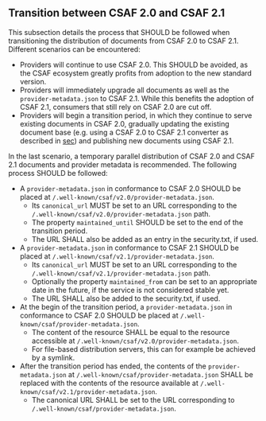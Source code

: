 ## Transition between CSAF 2.0 and CSAF 2.1

This subsection details the process that SHOULD be followed when transitioning the distribution of documents from CSAF 2.0 to CSAF 2.1.
Different scenarios can be encountered:
- Providers will continue to use CSAF 2.0.
  This SHOULD be avoided, as the CSAF ecosystem greatly profits from adoption to the new standard version.
- Providers will immediately upgrade all documents as well as the `provider-metadata.json` to CSAF 2.1.
  While this benefits the adoption of CSAF 2.1, consumers that still rely on CSAF 2.0 are cut off.
- Providers will begin a transition period, in which they continue to serve existing documents in CSAF 2.0, gradually updating the existing
  document base (e.g. using a CSAF 2.0 to CSAF 2.1 converter as described in [sec](#conformance-clause-18-csaf-2-0-to-csaf-2-1-converter)) and publishing new documents using CSAF 2.1.

In the last scenario, a temporary parallel distribution of CSAF 2.0 and CSAF 2.1 documents and provider metadata is recommended.
The following process SHOULD be followed:
- A `provider-metadata.json` in conformance to CSAF 2.0 SHOULD be placed at `/.well-known/csaf/v2.0/provider-metadata.json`.
  - Its `canonical_url` MUST be set to an URL corresponding to the `/.well-known/csaf/v2.0/provider-metadata.json` path.
  - The property `maintained_until` SHOULD be set to the end of the transition period.
  - The URL SHALL also be added as an entry in the security.txt, if used.
- A `provider-metadata.json` in conformance to CSAF 2.1 SHOULD be placed at `/.well-known/csaf/v2.1/provider-metadata.json`.
  - Its `canonical_url` MUST be set to an URL corresponding to the `/.well-known/csaf/v2.1/provider-metadata.json` path.
  - Optionally the property `maintained_from` can be set to an appropriate date in the future, if the service is not considered stable yet.
  - The URL SHALL also be added to the security.txt, if used.
- At the begin of the transition period, a `provider-metadata.json` in conformance to CSAF 2.0 SHOULD be placed at `/.well-known/csaf/provider-metadata.json`.
  - The content of the resource SHALL be equal to the resource accessible at `/.well-known/csaf/v2.0/provider-metadata.json`.
  - For file-based distribution servers, this can for example be achieved by a symlink.
- After the transition period has ended, the contents of the `provider-metadata.json` at `/.well-known/csaf/provider-metadata.json` SHALL be replaced
  with the contents of the resource available at `/.well-known/csaf/v2.1/provider-metadata.json`.
  - The canonical URL SHALL be set to the URL corresponding to `/.well-known/csaf/provider-metadata.json`.
